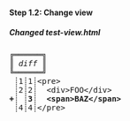 [{]: <helper> (diffStep 1.2)

#### Step 1.2: Change view

##### Changed test-view.html
<pre>
<i>╔══════╗</i>
<i>║ diff ║</i>
<i>╚══════╝</i>
 ┊1┊1┊&lt;pre&gt;
 ┊2┊2┊  &lt;div&gt;FOO&lt;/div&gt;
<b>+┊ ┊3┊  &lt;span&gt;BAZ&lt;/span&gt;</b>
 ┊4┊4┊&lt;/pre&gt;
</pre>

[}]: #